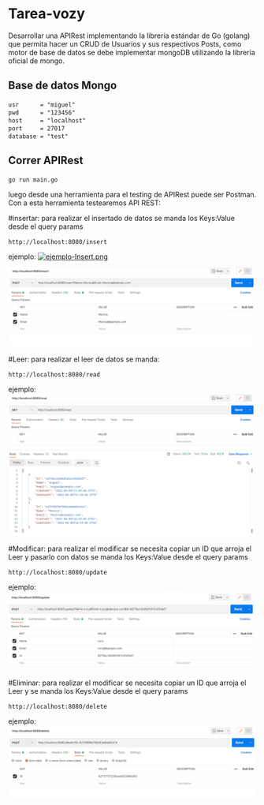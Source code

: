 # Tarea-vozy

Desarrollar una APIRest implementando la librería estándar de Go (golang) que permita hacer un
CRUD de Usuarios y sus respectivos Posts, como motor de base de datos se debe implementar
mongoDB utilizando la librería oficial de mongo.

## Base de datos Mongo
	usr      = "miguel"
	pwd      = "123456"
	host     = "localhost"
	port     = 27017
	database = "test"
  
## Correr APIRest

```
go run main.go
```
luego desde una herramienta para el testing de APIRest puede ser Postman. Con a esta herramienta testearemos API REST:

#insertar:
para realizar el insertado de datos se manda los Keys:Value desde el query params	
```
http://localhost:8080/insert
```
ejemplo:
[![ejemplo-Insert.png](https://i.postimg.cc/j2ST1kXx/ejemplo-Insert.png)](https://postimg.cc/ph43hC44)

<img src="/imgInfo/ejemploInsert.png" alt="Ejemplo Insert"/>


#Leer:
para realizar el leer de datos se manda:
```
http://localhost:8080/read
```
ejemplo:
<img src="/imgInfo/ejemploRead.png" alt="Ejemplo Read"/>

#Modificar:
para realizar el modificar se necesita copiar un ID que arroja el Leer y pasarlo con datos se manda los Keys:Value desde el query params	
```
http://localhost:8080/update
```
ejemplo:
<img src="/imgInfo/ejemploUpdate.png" alt="Ejemplo Update"/>

#Eliminar:
para realizar el modificar se necesita copiar un ID que arroja el Leer y se manda los Keys:Value desde el query params
```
http://localhost:8080/delete
```
ejemplo:
<img src="/imgInfo/ejemploDelete.png" alt="Ejemplo Delete"/>
